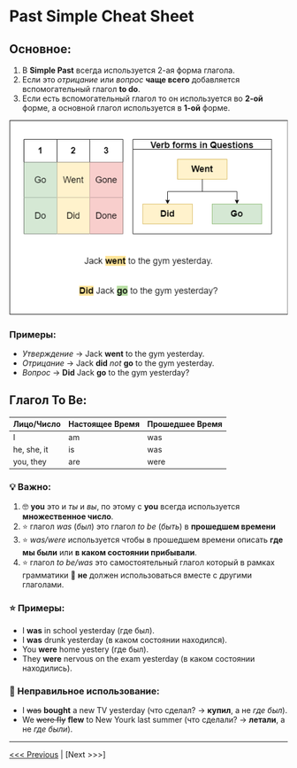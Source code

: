 # Past Simple Cheat Sheet

## Основное:

1. В **Simple Past** всегда используется 2-ая форма глагола.
2. Если это _отрицание_ или _вопрос_ **чаще всего** добавляется вспомогательный глагол **to do**.
3. Если есть вспомогательный глагол то он используется во **2-ой** форме, а основной глагол используется в **1-ой** форме.

![Past simple questions](../images/past-simple-questions.png)

### Примеры:

- _Утверждение_ -> Jack **went** to the gym yesterday.
- _Отрицание_ -> Jack **did** _not_ **go** to the gym yesterday.
- _Вопрос_ -> **Did** Jack **go** to the gym yesterday?

## Глагол To Be:

| Лицо/Число  | Настоящее Время | Прошедшее Время |
| ----------- | --------------- | --------------- |
| I           | am              | was             |
| he, she, it | is              | was             |
| you, they   | are             | were            |

### 💡 Важно:

1. 🤓 **you** это и _ты_ и _вы_, по этому с **you** всегда используется **множественное число**.
2. ⭐️ глагол _was_ (_был_) это глагол _to be_ (_быть_) в **прошедшем времени**
3. ⭐️ _was/were_ используется чтобы в прошедшем времени описать **где мы были** или **в каком состоянии прибывали**.
4. ⭐️ глагол _to be/was_ это самостоятельный глагол который в рамках грамматики 🛑 **не** должен использоваться вместе с другими глаголами.

### ⭐️ Примеры:

- I **was** in school yesterday (где был).
- I **was** drunk yesterday (в каком состоянии находился).
- You **were** home yestery (где был).
- They **were** nervous on the exam yesterday (в каком состоянии находились).

### 🛑 Неправильное использование:

- I ~~was~~ **bought** a new TV yesterday (что сделал? -> **купил**, а не _где был_).
- We ~~were fly~~ **flew** to New Yourk last summer (что сделали? -> **летали**, а не _где были_).

---

[<<< Previous](./ASmallStory.md) | [Next >>>]
